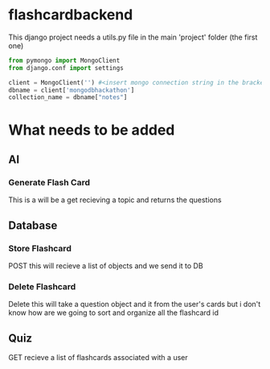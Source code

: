 ﻿# flashcardbackend


This django project needs a utils.py file in the main 'project' folder (the first one)
```python
from pymongo import MongoClient
from django.conf import settings

client = MongoClient('') #<insert mongo connection string in the brackets>
dbname = client['mongodbhackathon']
collection_name = dbname["notes"]
```
# What needs to be added
 ## AI
 ### Generate Flash Card
 This is a will be a get recieving a topic and returns the questions

 ## Database
 ### Store Flashcard
 POST 
 this will recieve a list of objects and we send it to DB

 ### Delete Flashcard
 Delete
 this will take a question object and it from the user's cards
 but i don't know how are we going to sort and organize all the flashcard id 

 ## Quiz
GET
recieve a list of flashcards associated with a user 